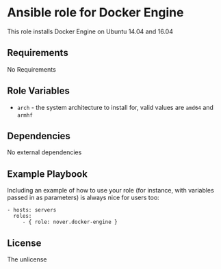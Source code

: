# Ansible role for Docker Engine

This role installs Docker Engine on Ubuntu 14.04 and 16.04

## Requirements

No Requirements

## Role Variables

 - `arch` - the system architecture to install for, valid values are `amd64` and `armhf`

## Dependencies

No external dependencies

## Example Playbook

Including an example of how to use your role (for instance, with variables passed in as parameters) is always nice for users too:

    - hosts: servers
      roles:
         - { role: nover.docker-engine }

## License

The unlicense